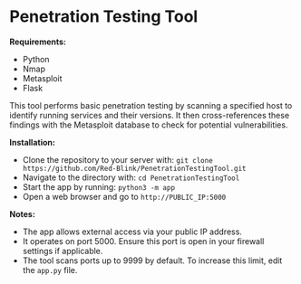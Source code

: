 # Penetration Testing Tool

**Requirements:**
- Python
- Nmap
- Metasploit
- Flask

This tool performs basic penetration testing by scanning a specified host to identify running services and their versions. It then cross-references these findings with the Metasploit database to check for potential vulnerabilities.

**Installation:**
- Clone the repository to your server with: `git clone https://github.com/Red-Blink/PenetrationTestingTool.git`
- Navigate to the directory with: `cd PenetrationTestingTool`
- Start the app by running: `python3 -m app`
- Open a web browser and go to `http://PUBLIC_IP:5000`

**Notes:**
- The app allows external access via your public IP address.
- It operates on port 5000. Ensure this port is open in your firewall settings if applicable.
- The tool scans ports up to 9999 by default. To increase this limit, edit the `app.py` file.
